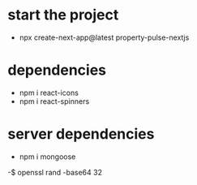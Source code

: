 # start the project
- npx create-next-app@latest property-pulse-nextjs

# dependencies
- npm i react-icons
- npm i react-spinners

# server dependencies
- npm i mongoose

-$ openssl rand -base64 32